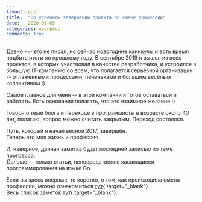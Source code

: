 ```yaml
---
layout: post
title:  "Об успешном завершении проекта по смене профессии"
date:   2020-01-05
categories: прогресс
comments: true
---
```

Давно ничего не писал, но сейчас новогодние каникулы и есть время подбить итоги по прошлому году. 
В сентябре 2019 я вышел из всех проектов, в которых участвовал в качестве разработчика, и устроился в большую IT-компанию со всем, что полагается серьёзной организации -- отлаженными процессами, печеньками и большим весёлым коллективом :) 

Самое главное для меня -- в этой компании я готов оставаться и работать. Есть основания полагать, что это взаимное желание :)

Говоря о теме блога и переходе в программисты в возрасте около 40 лет, полагаю, вопрос можно считать закрытым. Переход состоялся. 

Путь, который я начал весной 2017, завершён.  
Теперь это моя жизнь и профессия.

И, наверное, данная заметка будет последней записью по теме прогресса.  
Дальше -- только статьи, непосредственно касающиеся программирования на языке Go.

Если вы здесь впервые, то коротко, о том, как происходила смена профессии, можно ознакомиться [тут](https://37yonub.ru/brief/){:target="_blank"}.  
Весь список заметок [тут](https://37yonub.ru/progress/){:target="_blank"}.